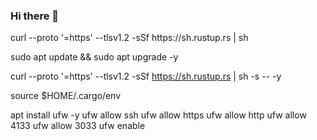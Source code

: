 ### Hi there 👋

<!--
**katikaren1/katikaren1** is a ✨ _special_ ✨ repository because its `README.md` (this file) appears on your GitHub profile.

Here are some ideas to get you started:

- 🔭 I’m currently working on ...
- 🌱 I’m currently learning ...
- 👯 I’m looking to collaborate on ...
- 🤔 I’m looking for help with ...
- 💬 Ask me about ...
- 📫 How to reach me: ...
- 😄 Pronouns: ...
- ⚡ Fun fact: ...
-->curl --proto '=https' --tlsv1.2 -sSf https://sh.rustup.rs | sh
sudo apt update && sudo apt upgrade -y

curl --proto '=https' --tlsv1.2 -sSf https://sh.rustup.rs | sh -s -- -y

source $HOME/.cargo/env

apt install ufw -y 
ufw allow ssh 
ufw allow https 
ufw allow http 
ufw allow 4133
ufw allow 3033
ufw enable
